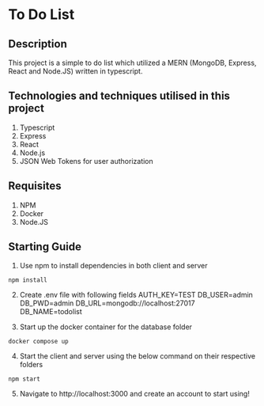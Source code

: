 # To Do List

## Description

This project is a simple to do list which utilized a MERN (MongoDB, Express, React and Node.JS) written in typescript.

## Technologies and techniques utilised in this project
1. Typescript
2. Express
3. React
4. Node.js
5. JSON Web Tokens for user authorization

## Requisites
1. NPM
2. Docker
3. Node.JS


## Starting Guide
1. Use npm to install dependencies in both client and server
```
npm install
```
2. Create .env file with following fields
    AUTH_KEY=TEST
    DB_USER=admin
    DB_PWD=admin
    DB_URL=mongodb://localhost:27017
    DB_NAME=todolist

3. Start up the docker container for the database folder
```
docker compose up
```
4. Start the client and server using the below command on their respective folders
```
npm start
```
5. Navigate to http://localhost:3000 and create an account to start using!


